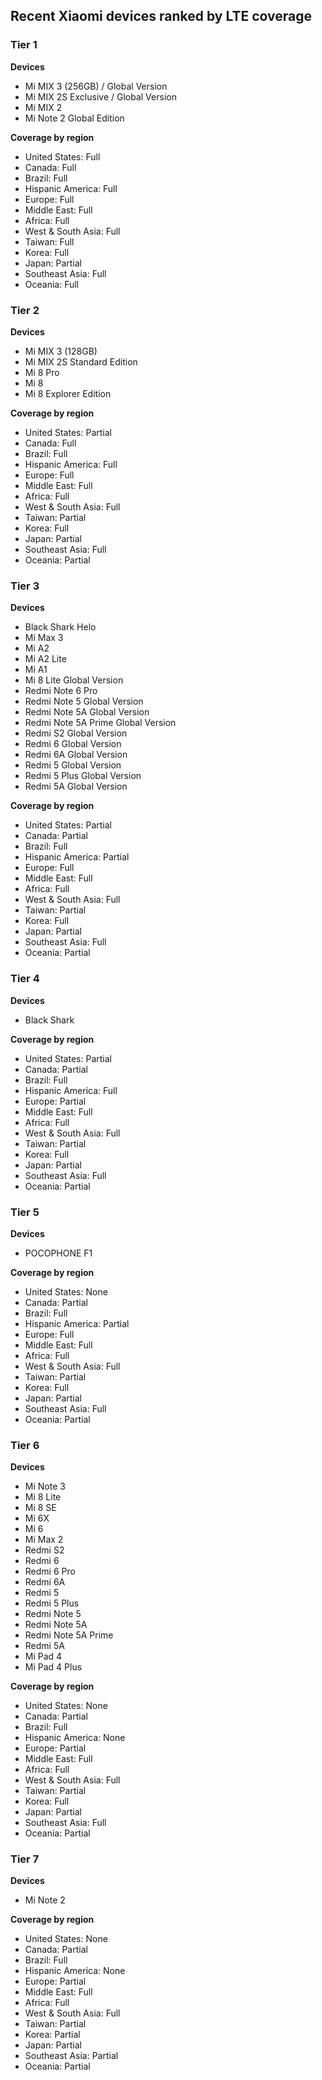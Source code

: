 ## Recent Xiaomi devices ranked by LTE coverage

### Tier 1

**Devices**

* Mi MIX 3 (256GB) / Global Version
* Mi MIX 2S Exclusive / Global Version
* Mi MIX 2
* Mi Note 2 Global Edition

**Coverage by region**

* United States: Full
* Canada: Full
* Brazil: Full
* Hispanic America: Full
* Europe: Full
* Middle East: Full
* Africa: Full
* West & South Asia: Full
* Taiwan: Full
* Korea: Full
* Japan: Partial
* Southeast Asia: Full
* Oceania: Full

### Tier 2

**Devices**

* Mi MIX 3 (128GB)
* Mi MIX 2S Standard Edition
* Mi 8 Pro
* Mi 8
* Mi 8 Explorer Edition

**Coverage by region**

* United States: Partial
* Canada: Full
* Brazil: Full
* Hispanic America: Full
* Europe: Full
* Middle East: Full
* Africa: Full
* West & South Asia: Full
* Taiwan: Partial
* Korea: Full
* Japan: Partial
* Southeast Asia: Full
* Oceania: Partial

### Tier 3

**Devices**

* Black Shark Helo
* Mi Max 3
* Mi A2
* Mi A2 Lite
* Mi A1
* Mi 8 Lite Global Version
* Redmi Note 6 Pro
* Redmi Note 5 Global Version
* Redmi Note 5A Global Version
* Redmi Note 5A Prime Global Version
* Redmi S2 Global Version
* Redmi 6 Global Version
* Redmi 6A Global Version
* Redmi 5 Global Version
* Redmi 5 Plus Global Version
* Redmi 5A Global Version

**Coverage by region**

* United States: Partial
* Canada: Partial
* Brazil: Full
* Hispanic America: Partial
* Europe: Full
* Middle East: Full
* Africa: Full
* West & South Asia: Full
* Taiwan: Partial
* Korea: Full
* Japan: Partial
* Southeast Asia: Full
* Oceania: Partial

### Tier 4

**Devices**

* Black Shark

**Coverage by region**

* United States: Partial
* Canada: Partial
* Brazil: Full
* Hispanic America: Full
* Europe: Partial
* Middle East: Full
* Africa: Full
* West & South Asia: Full
* Taiwan: Partial
* Korea: Full
* Japan: Partial
* Southeast Asia: Full
* Oceania: Partial

### Tier 5

**Devices**

* POCOPHONE F1

**Coverage by region**

* United States: None
* Canada: Partial
* Brazil: Full
* Hispanic America: Partial
* Europe: Full
* Middle East: Full
* Africa: Full
* West & South Asia: Full
* Taiwan: Partial
* Korea: Full
* Japan: Partial
* Southeast Asia: Full
* Oceania: Partial

### Tier 6

**Devices**

* Mi Note 3
* Mi 8 Lite
* Mi 8 SE
* Mi 6X
* Mi 6
* Mi Max 2
* Redmi S2
* Redmi 6
* Redmi 6 Pro
* Redmi 6A
* Redmi 5
* Redmi 5 Plus
* Redmi Note 5
* Redmi Note 5A
* Redmi Note 5A Prime
* Redmi 5A
* Mi Pad 4
* Mi Pad 4 Plus

**Coverage by region**

* United States: None
* Canada: Partial
* Brazil: Full
* Hispanic America: None
* Europe: Partial
* Middle East: Full
* Africa: Full
* West & South Asia: Full
* Taiwan: Partial
* Korea: Full
* Japan: Partial
* Southeast Asia: Full
* Oceania: Partial

### Tier 7

**Devices**

* Mi Note 2

**Coverage by region**

* United States: None
* Canada: Partial
* Brazil: Full
* Hispanic America: None
* Europe: Partial
* Middle East: Full
* Africa: Full
* West & South Asia: Full
* Taiwan: Partial
* Korea: Partial
* Japan: Partial
* Southeast Asia: Partial
* Oceania: Partial